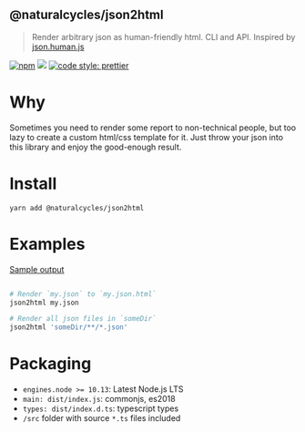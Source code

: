 ## @naturalcycles/json2html

> Render arbitrary json as human-friendly html. CLI and API. Inspired by
> [json.human.js](https://github.com/marianoguerra/json.human.js)

[![npm](https://img.shields.io/npm/v/@naturalcycles/json2html/latest.svg)](https://www.npmjs.com/package/@naturalcycles/json2html)
[![](https://circleci.com/gh/NaturalCycles/json2html.svg?style=shield&circle-token=123)](https://circleci.com/gh/NaturalCycles/json2html)
[![code style: prettier](https://img.shields.io/badge/code_style-prettier-ff69b4.svg?style=flat-square)](https://github.com/prettier/prettier)

# Why

Sometimes you need to render some report to non-technical people, but too lazy to create a custom
html/css template for it. Just throw your json into this library and enjoy the good-enough result.

# Install

    yarn add @naturalcycles/json2html

# Examples

[Sample output](./src/test/mock1.json.html)

```sh

# Render `my.json` to `my.json.html`
json2html my.json

# Render all json files in `someDir`
json2html 'someDir/**/*.json'

```

# Packaging

- `engines.node >= 10.13`: Latest Node.js LTS
- `main: dist/index.js`: commonjs, es2018
- `types: dist/index.d.ts`: typescript types
- `/src` folder with source `*.ts` files included
